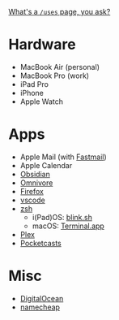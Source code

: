 [What's a `/uses` page, you ask?](https://uses.tech)
# Hardware
- MacBook Air (personal)
- MacBook Pro (work)
- iPad Pro
- iPhone
- Apple Watch
# Apps
- Apple Mail (with [Fastmail](https://fastmail.com))
- Apple Calendar
- [Obsidian](https://obsidian.md)
- [Omnivore](https://omnivore.app/)
- [Firefox](https://www.mozilla.org/en-US/firefox/new/)
- [vscode](https://code.visualstudio.com/)
- [zsh](https://en.wikipedia.org/wiki/Z_shell)
	- i(Pad)OS: [blink.sh](https://blink.sh/)
	- macOS: [Terminal.app](https://en.wikipedia.org/wiki/Terminal_(macOS))
- [Plex](https://plex.tv)
- [Pocketcasts](https://pocketcasts.com/)
# Misc
- [DigitalOcean](https://digitalocean.com)
- [namecheap](https://www.namecheap.com/)